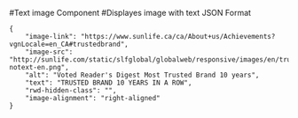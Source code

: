 #Text image Component
#Displayes image with text
JSON Format
```
{
    "image-link": "https://www.sunlife.ca/ca/About+us/Achievements?vgnLocale=en_CA#trustedbrand",
    "image-src": "http://sunlife.com/static/slfglobal/globalweb/responsive/images/en/trustedbrand-notext-en.png",
    "alt": "Voted Reader's Digest Most Trusted Brand 10 years",
    "text": "TRUSTED BRAND 10 YEARS IN A ROW",
    "rwd-hidden-class": "",
    "image-alignment": "right-aligned"
}
```
<!-- If the image text is hidden in Mobile view then add class "rwd-hidden-class": "footer-image-text-wrapper" else leave it blank-->
<!-- "image-alignment": "right-aligned"/"left-aligned" -->